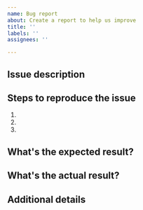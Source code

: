 ```yaml
---
name: Bug report
about: Create a report to help us improve
title: ''
labels: ''
assignees: ''

---
```


## Issue description
<!-- 어떤 이슈 인지 자세히 써주세요. 스크린 샷을 첨부해주시면 이슈를 이해하는데 큰 도움이 될 것 같아요. -->

## Steps to reproduce the issue
<!-- 이슈를 재현하기 위해 어떻게 해야하는지 설명해주세요 -->

1.
2.
3.

## What's the expected result?
## <!-- 기대하신 동작은 어떤 것이었나요? -->

## What's the actual result?
## <!-- 실제로 어떻게 동작하나요? -->

## Additional details
## <!-- Optional 이슈를 파악하는데 있어서 필요한 다른 정보가 있다면 써주세요   -->

